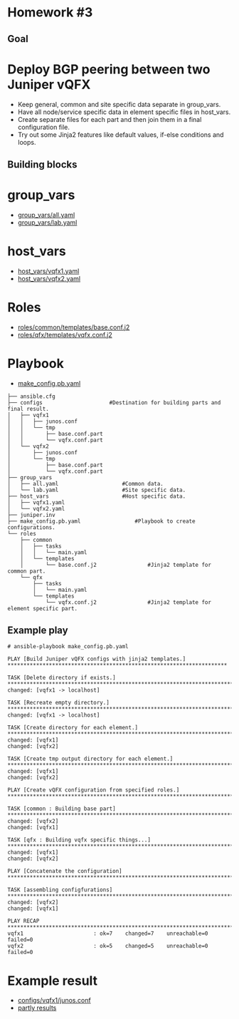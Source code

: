 # Homework #3

## Goal
# Deploy BGP peering between two Juniper vQFX
* Keep general, common and site specific data separate in group_vars.  
* Have all node/service specific data in element specific files in host_vars.
* Create separate files for each part and then join them in a final configuration file.
* Try out some Jinja2 features like default values, if-else conditions and loops.

## Building blocks
# group_vars

* [group_vars/all.yaml](https://github.com/J4nM/ansiblelab/blob/master/03/group_vars/all.yaml)
* [group_vars/lab.yaml](https://github.com/J4nM/ansiblelab/blob/master/03/group_vars/lab.yaml)

# host_vars

* [host_vars/vqfx1.yaml](https://github.com/J4nM/ansiblelab/blob/master/03/host_vars/vqfx1.yaml)
* [host_vars/vqfx2.yaml](https://github.com/J4nM/ansiblelab/blob/master/03/host_vars/vqfx2.yaml)

# Roles

* [roles/common/templates/base.conf.j2](https://github.com/J4nM/ansiblelab/blob/master/03/roles/common/templates/base.conf.j2)
* [roles/qfx/templates/vqfx.conf.j2](https://github.com/J4nM/ansiblelab/blob/master/03/roles/qfx/templates/vqfx.conf.j2)

# Playbook
* [make_config.pb.yaml](https://github.com/J4nM/ansiblelab/blob/master/03/make_config.pb.yaml)


```
├── ansible.cfg
├── configs						#Destination for building parts and final result.
│   ├── vqfx1
│   │   ├── junos.conf
│   │   └── tmp
│   │       ├── base.conf.part
│   │       └── vqfx.conf.part
│   └── vqfx2
│       ├── junos.conf
│       └── tmp
│           ├── base.conf.part
│           └── vqfx.conf.part
├── group_vars									
│   ├── all.yaml					#Common data.
│   └── lab.yaml					#Site specific data.
├── host_vars						#Host specific data.
│   ├── vqfx1.yaml
│   └── vqfx2.yaml
├── juniper.inv
├── make_config.pb.yaml					#Playbook to create configurations.
└── roles
    ├── common
    │   ├── tasks
    │   │   └── main.yaml
    │   └── templates
    │       └── base.conf.j2				#Jinja2 template for common part.
    └── qfx
        ├── tasks
        │   └── main.yaml
        └── templates
            └── vqfx.conf.j2				#Jinja2 template for element specific part.
```

## Example play

```
# ansible-playbook make_config.pb.yaml 

PLAY [Build Juniper vQFX configs with jinja2 templates.] *********************************************************************

TASK [Delete directory if exists.] *******************************************************************************************
changed: [vqfx1 -> localhost]

TASK [Recreate empty directory.] *********************************************************************************************
changed: [vqfx1 -> localhost]

TASK [Create directory for each element.] ************************************************************************************
changed: [vqfx1]
changed: [vqfx2]

TASK [Create tmp output directory for each element.] *************************************************************************
changed: [vqfx1]
changed: [vqfx2]

PLAY [Create vQFX configuration from specified roles.] ***********************************************************************

TASK [common : Building base part] *******************************************************************************************
changed: [vqfx2]
changed: [vqfx1]

TASK [qfx : Building vqfx specific things...] ********************************************************************************
changed: [vqfx1]
changed: [vqfx2]

PLAY [Concatenate the configuration] *****************************************************************************************

TASK [assembling configfurations] ********************************************************************************************
changed: [vqfx2]
changed: [vqfx1]

PLAY RECAP *******************************************************************************************************************
vqfx1                      : ok=7    changed=7    unreachable=0    failed=0   
vqfx2                      : ok=5    changed=5    unreachable=0    failed=0   
```

# Example result

* [configs/vqfx1/junos.conf](https://github.com/J4nM/ansiblelab/blob/master/03/configs/vqfx1/junos.conf)
* [partly results](https://github.com/J4nM/ansiblelab/tree/master/03/configs/vqfx1/tmp)


